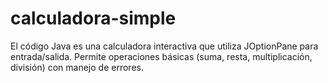 # calculadora-simple
El código Java es una calculadora interactiva que utiliza JOptionPane para entrada/salida. Permite operaciones básicas (suma, resta, multiplicación, división) con manejo de errores.
